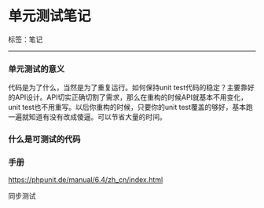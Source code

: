 # 单元测试笔记

标签：笔记

---

### 单元测试的意义

代码是为了什么，当然是为了重复运行。如何保持unit test代码的稳定？主要靠好的API设计。API切实正确切割了需求，那么在重构的时候API就基本不用变化，unit test也不用重写。以后你重构的时候，只要你的unit test覆盖的够好，基本跑一遍就知道有没有改成傻逼。可以节省大量的时间。


### 什么是可测试的代码

### 手册

https://phpunit.de/manual/6.4/zh_cn/index.html

同步测试


<!--stackedit_data:
eyJoaXN0b3J5IjpbLTg0NTMwNDIzNSwyMTMxNzI0MDE0LDE2OT
I1MjUzOF19
-->